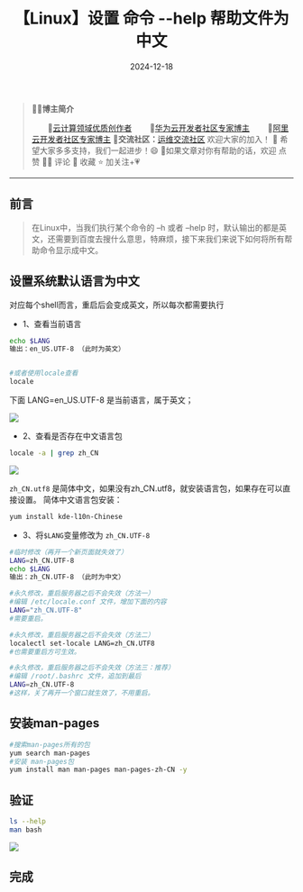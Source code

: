 ﻿---
title: 【Linux】设置 命令 --help 帮助文件为中文
icon: circle-info
order: 1
category:
  - Linux
tag:
  - Linux
  - 运维
pageview: false
date: 2024-12-18
comment: false
breadcrumb: false
---


>👨‍🎓**博主简介**
>
>&emsp;&emsp;🏅[云计算领域优质创作者](https://blog.csdn.net/liu_chen_yang?type=blog)
>&emsp;&emsp;🏅[华为云开发者社区专家博主](https://bbs.huaweicloud.com/community/myblog)
>&emsp;&emsp;🏅[阿里云开发者社区专家博主](https://developer.aliyun.com/my?spm=a2c6h.13148508.setting.3.21fc4f0eCmz1v3#/article?_k=zooqoz)
>💊**交流社区：**[运维交流社区](https://bbs.csdn.net/forums/lcy) 欢迎大家的加入！
>🐋 希望大家多多支持，我们一起进步！😄
>🎉如果文章对你有帮助的话，欢迎 点赞 👍🏻 评论 💬 收藏 ⭐️ 加关注+💗

---


## 前言
>在Linux中，当我们执行某个命令的 –h 或者  –help 时，默认输出的都是英文，还需要到百度去搜什么意思，特麻烦，接下来我们来说下如何将所有帮助命令显示成中文。

## 设置系统默认语言为中文
对应每个shell而言，重启后会变成英文，所以每次都需要执行

- 1、查看当前语言
```bash
echo $LANG
输出：en_US.UTF-8 （此时为英文）


#或者使用locale查看
locale
```
下面 LANG=en_US.UTF-8 是当前语言，属于英文；


![](https://lcy-blog.oss-cn-beijing.aliyuncs.com/blog/202412181351499.png)

- 2、查看是否存在中文语言包

```bash
locale -a | grep zh_CN
```

![](https://lcy-blog.oss-cn-beijing.aliyuncs.com/blog/202412181351291.png)

`zh_CN.utf8` 是简体中文，如果没有zh_CN.utf8，就安装语言包，如果存在可以直接设置。
简体中文语言包安装：

```bash
yum install kde-l10n-Chinese
```
- 3、将`$LANG`变量修改为 `zh_CN.UTF-8`

```bash
#临时修改（再开一个新页面就失效了）
LANG=zh_CN.UTF-8
echo $LANG
输出：zh_CN.UTF-8 （此时为中文）

#永久修改，重启服务器之后不会失效（方法一）
#编辑 /etc/locale.conf 文件，增加下面的内容
LANG="zh_CN.UTF-8"
#需要重启。

#永久修改，重启服务器之后不会失效（方法二）
localectl set-locale LANG=zh_CN.UTF8
#也需要重启方可生效。

#永久修改，重启服务器之后不会失效（方法三：推荐）
#编辑 /root/.bashrc 文件，追加到最后
LANG=zh_CN.UTF-8
#这样，关了再开一个窗口就生效了，不用重启。
```

## 安装man-pages

```bash
#搜索man-pages所有的包
yum search man-pages
#安装 man-pages包
yum install man man-pages man-pages-zh-CN -y
```

## 验证

```bash
ls --help
man bash
```
![](https://lcy-blog.oss-cn-beijing.aliyuncs.com/blog/202412181351351.png)

## 完成


